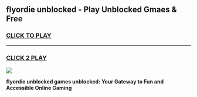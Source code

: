 
## flyordie unblocked - Play Unblocked Gmaes & Free
<h3>
<a href="https://news.freeplayer.one?title=flyordie_unblocked&ref=23F">CLICK TO PLAY</a></h3>
<hr>

<h3>
<a href="https://news.freeplayer.one?title=flyordie_unblocked&ref=23F">CLICK 2 PLAY</a>
  
</h3>

<a href="https://news.freeplayer.one?title=flyordie_unblocked&ref=23F/"><img src="https://clearcache.store/games.png"></a>


**flyordie unblocked games unblocked: Your Gateway to Fun and Accessible Online Gaming**
